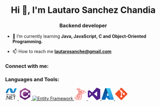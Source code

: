 <h1 align="center">Hi 👋, I'm Lautaro Sanchez Chandia</h1>
<h3 align="center">Backend developer</h3>

- 🌱 I’m currently learning **Java, JavaScript, C and Object-Oriented Programming.**

- 📫 How to reach me **lautarosanche@gmail.com**

<h3 align="left">Connect with me:</h3>
<p align="left">
</p>

<h3 align="left">Languages and Tools:</h3>
<p align="left">
  <a href="https://dotnet.microsoft.com/" target="_blank" rel="noreferrer"> 
    <img src="https://raw.githubusercontent.com/devicons/devicon/master/icons/dot-net/dot-net-original-wordmark.svg" alt=".NET" width="40" height="40"/> 
  </a> 
  <a href="https://docs.microsoft.com/en-us/dotnet/csharp/" target="_blank" rel="noreferrer"> 
    <img src="https://raw.githubusercontent.com/devicons/devicon/master/icons/csharp/csharp-original.svg" alt="C#" width="40" height="40"/> 
  </a> 
  <a href="https://docs.microsoft.com/en-us/ef/" target="_blank" rel="noreferrer"> 
    <img src="https://raw.githubusercontent.com/devicons/devicon/master/icons/entityframework/entityframework-original.svg" alt="Entity Framework" width="40" height="40"/> 
  </a> 
  <a href="https://www.microsoft.com/en-us/sql-server/sql-server-2019" target="_blank" rel="noreferrer"> 
    <img src="https://raw.githubusercontent.com/devicons/devicon/master/icons/microsoftsqlserver/microsoftsqlserver-plain.svg" alt="SQL Server" width="40" height="40"/> 
  </a>
  <a href="https://visualstudio.microsoft.com/" target="_blank" rel="noreferrer"> 
    <img src="https://raw.githubusercontent.com/devicons/devicon/master/icons/visualstudio/visualstudio-plain.svg" alt="Visual Studio" width="40" height="40"/> 
  </a>
  <a href="https://azure.microsoft.com/" target="_blank" rel="noreferrer"> 
    <img src="https://raw.githubusercontent.com/devicons/devicon/master/icons/azure/azure-original.svg" alt="Azure" width="40" height="40"/> 
  </a>
  <a href="https://git-scm.com/" target="_blank" rel="noreferrer"> 
    <img src="https://raw.githubusercontent.com/devicons/devicon/master/icons/git/git-original.svg" alt="Git" width="40" height="40"/> 
  </a> 
</p>

